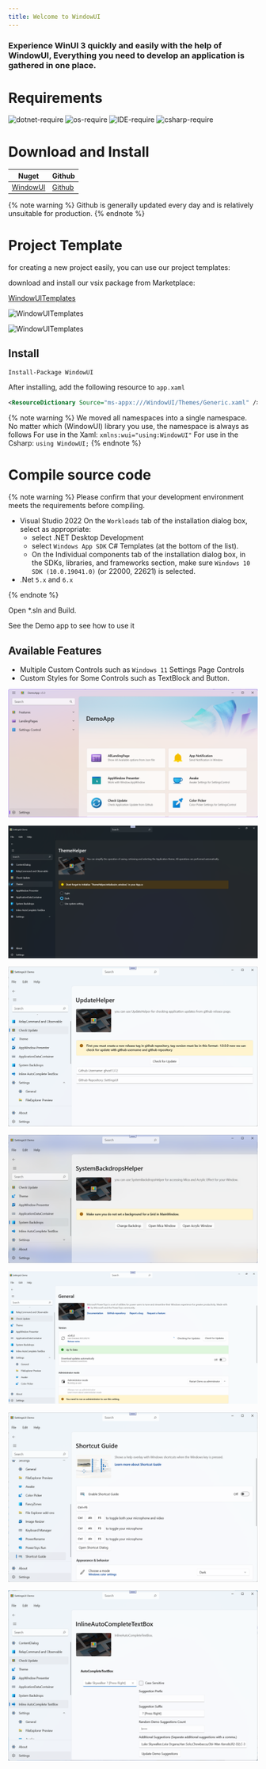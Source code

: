 ```yaml
---
title: Welcome to WindowUI
---
```


### Experience WinUI 3 quickly and easily with the help of WindowUI, Everything you need to develop an application is gathered in one place.

# Requirements

![dotnet-require](https://img.shields.io/badge/.net-%3E=6.0-brightgreen) ![os-require](https://img.shields.io/badge/OS-%3E%3D%20Windows%2010%20Build%201809-orange) ![IDE-require](https://img.shields.io/badge/IDE-vs2022-red) ![csharp-require](https://img.shields.io/badge/CSharp-Latest-yellow)

# Download and Install

|Nuget|Github|
|-|-|
|[WindowUI](https://www.nuget.org/packages/WindowUI/)|[Github](https://github.com/WindowUIOrg/WindowUI)

{% note warning %}
Github is generally updated every day and is relatively unsuitable for production.
{% endnote %}

# Project Template
for creating a new project easily, you can use our project templates:

download and install our vsix package from Marketplace:

[WindowUITemplates](https://marketplace.visualstudio.com/items?itemName=MahdiHosseini.WinUICommunityTemplates)

![WindowUITemplates](https://raw.githubusercontent.com/WindowUIOrg/Resources/main/WinUICommunity-Templates/Demo-WinUICommunityTemplates.png)

![WindowUITemplates](https://raw.githubusercontent.com/WindowUIOrg/Resources/main/WinUICommunity-Templates/1.png)

## Install
```
Install-Package WindowUI
```

After installing, add the following resource to `app.xaml`

```xml
<ResourceDictionary Source="ms-appx:///WindowUI/Themes/Generic.xaml" />
```

{% note warning %}
We moved all namespaces into a single namespace. No matter which (WindowUI) library you use, the namespace is always as follows
For use in the Xaml:
`xmlns:wui="using:WindowUI"`
For use in the Csharp:
`using WindowUI;`
{% endnote %}

# Compile source code

{% note warning %}
Please confirm that your development environment meets the requirements before compiling.
- Visual Studio 2022
    On the `Workloads` tab of the installation dialog box, select as appropriate:
    - select .NET Desktop Development
    - select `Windows App SDK` C# Templates (at the bottom of the list).
    - On the Individual components tab of the installation dialog box, in the SDKs, libraries, and frameworks section, make sure `Windows 10 SDK (10.0.19041.0)` (or 22000, 22621) is selected.
- .Net `5.x` and `6.x`

{% endnote %}

Open *.sln and Build.

See the Demo app to see how to use it

## Available Features

- Multiple Custom Controls such as `Windows 11` Settings Page Controls
- Custom Styles for Some Controls such as TextBlock and Button.

![Demo](https://raw.githubusercontent.com/ghost1372/Resources/main/LandingsPage/0.png)

![WindowUI](https://raw.githubusercontent.com/ghost1372/Resources/main/SettingsUI/0.png)

![WindowUI](https://raw.githubusercontent.com/ghost1372/Resources/main/SettingsUI/1.png)

![WindowUI](https://raw.githubusercontent.com/ghost1372/Resources/main/SettingsUI/5.png)

![WindowUI](https://raw.githubusercontent.com/ghost1372/Resources/main/SettingsUI/2.png)

![WindowUI](https://raw.githubusercontent.com/ghost1372/Resources/main/SettingsUI/3.png)

![WindowUI](https://raw.githubusercontent.com/ghost1372/Resources/main/SettingsUI/4.png)
